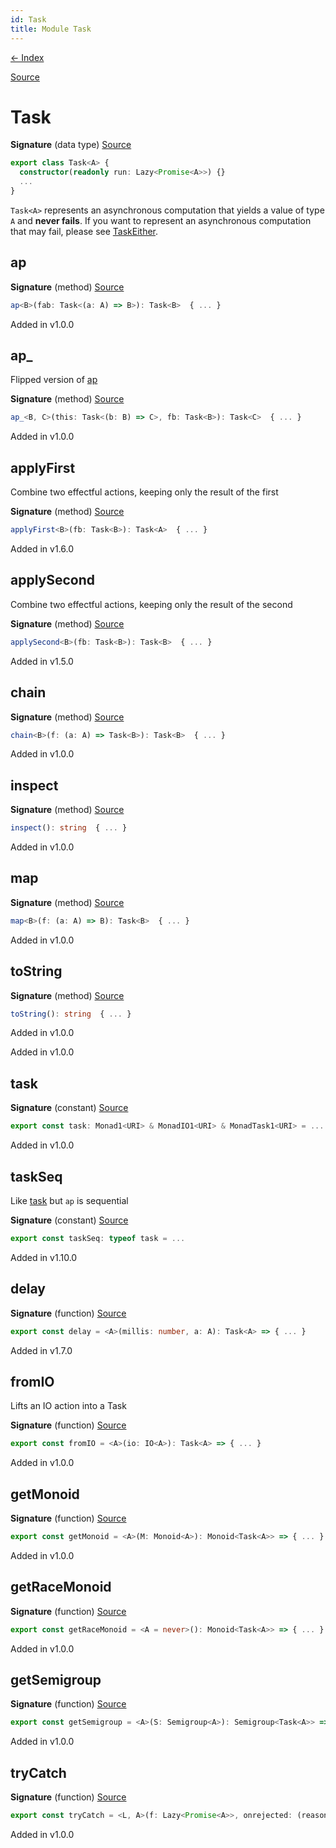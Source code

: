 ```yaml
---
id: Task
title: Module Task
---
```


[← Index](.)

[Source](https://github.com/gcanti/fp-ts/blob/master/src/Task.ts)

# Task

**Signature** (data type) [Source](https://github.com/gcanti/fp-ts/blob/master/src/Task.ts#L27-L66)

```ts
export class Task<A> {
  constructor(readonly run: Lazy<Promise<A>>) {}
  ...
}
```

`Task<A>` represents an asynchronous computation that yields a value of type `A` and **never fails**.
If you want to represent an asynchronous computation that may fail, please see [TaskEither](./TaskEither.md).

## ap

**Signature** (method) [Source](https://github.com/gcanti/fp-ts/blob/master/src/Task.ts#L34-L36)

```ts
ap<B>(fab: Task<(a: A) => B>): Task<B>  { ... }
```

Added in v1.0.0

## ap\_

Flipped version of [ap](#ap)

**Signature** (method) [Source](https://github.com/gcanti/fp-ts/blob/master/src/Task.ts#L40-L42)

```ts
ap_<B, C>(this: Task<(b: B) => C>, fb: Task<B>): Task<C>  { ... }
```

Added in v1.0.0

## applyFirst

Combine two effectful actions, keeping only the result of the first

**Signature** (method) [Source](https://github.com/gcanti/fp-ts/blob/master/src/Task.ts#L47-L49)

```ts
applyFirst<B>(fb: Task<B>): Task<A>  { ... }
```

Added in v1.6.0

## applySecond

Combine two effectful actions, keeping only the result of the second

**Signature** (method) [Source](https://github.com/gcanti/fp-ts/blob/master/src/Task.ts#L54-L56)

```ts
applySecond<B>(fb: Task<B>): Task<B>  { ... }
```

Added in v1.5.0

## chain

**Signature** (method) [Source](https://github.com/gcanti/fp-ts/blob/master/src/Task.ts#L57-L59)

```ts
chain<B>(f: (a: A) => Task<B>): Task<B>  { ... }
```

Added in v1.0.0

## inspect

**Signature** (method) [Source](https://github.com/gcanti/fp-ts/blob/master/src/Task.ts#L60-L62)

```ts
inspect(): string  { ... }
```

Added in v1.0.0

## map

**Signature** (method) [Source](https://github.com/gcanti/fp-ts/blob/master/src/Task.ts#L31-L33)

```ts
map<B>(f: (a: A) => B): Task<B>  { ... }
```

Added in v1.0.0

## toString

**Signature** (method) [Source](https://github.com/gcanti/fp-ts/blob/master/src/Task.ts#L63-L65)

```ts
toString(): string  { ... }
```

Added in v1.0.0

Added in v1.0.0

## task

**Signature** (constant) [Source](https://github.com/gcanti/fp-ts/blob/master/src/Task.ts#L170-L178)

```ts
export const task: Monad1<URI> & MonadIO1<URI> & MonadTask1<URI> = ...
```

Added in v1.0.0

## taskSeq

Like [task](#task) but `ap` is sequential

**Signature** (constant) [Source](https://github.com/gcanti/fp-ts/blob/master/src/Task.ts#L185-L188)

```ts
export const taskSeq: typeof task = ...
```

Added in v1.10.0

## delay

**Signature** (function) [Source](https://github.com/gcanti/fp-ts/blob/master/src/Task.ts#L154-L163)

```ts
export const delay = <A>(millis: number, a: A): Task<A> => { ... }
```

Added in v1.7.0

## fromIO

Lifts an IO action into a Task

**Signature** (function) [Source](https://github.com/gcanti/fp-ts/blob/master/src/Task.ts#L147-L149)

```ts
export const fromIO = <A>(io: IO<A>): Task<A> => { ... }
```

Added in v1.0.0

## getMonoid

**Signature** (function) [Source](https://github.com/gcanti/fp-ts/blob/master/src/Task.ts#L128-L133)

```ts
export const getMonoid = <A>(M: Monoid<A>): Monoid<Task<A>> => { ... }
```

Added in v1.0.0

## getRaceMonoid

**Signature** (function) [Source](https://github.com/gcanti/fp-ts/blob/master/src/Task.ts#L87-L112)

```ts
export const getRaceMonoid = <A = never>(): Monoid<Task<A>> => { ... }
```

Added in v1.0.0

## getSemigroup

**Signature** (function) [Source](https://github.com/gcanti/fp-ts/blob/master/src/Task.ts#L119-L123)

```ts
export const getSemigroup = <A>(S: Semigroup<A>): Semigroup<Task<A>> => { ... }
```

Added in v1.0.0

## tryCatch

**Signature** (function) [Source](https://github.com/gcanti/fp-ts/blob/master/src/Task.ts#L138-L140)

```ts
export const tryCatch = <L, A>(f: Lazy<Promise<A>>, onrejected: (reason: unknown) => L): Task<Either<L, A>> => { ... }
```

Added in v1.0.0
